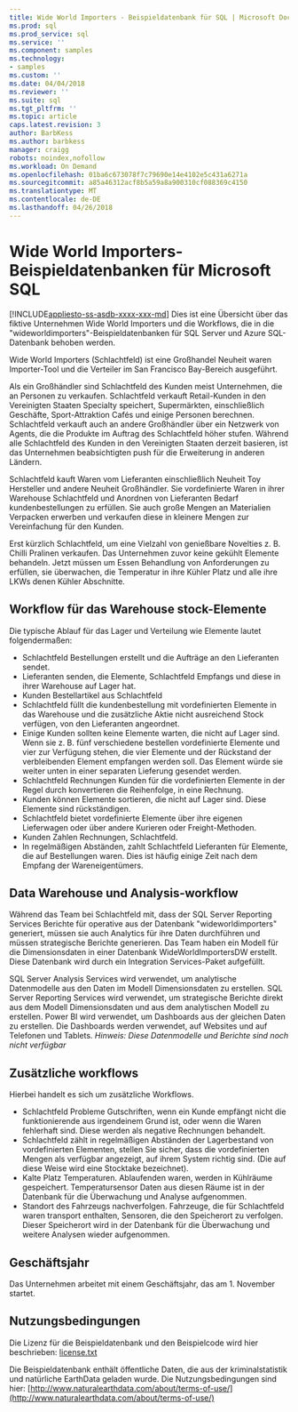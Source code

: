 ```yaml
---
title: Wide World Importers - Beispieldatenbank für SQL | Microsoft Docs
ms.prod: sql
ms.prod_service: sql
ms.service: ''
ms.component: samples
ms.technology:
- samples
ms.custom: ''
ms.date: 04/04/2018
ms.reviewer: ''
ms.suite: sql
ms.tgt_pltfrm: ''
ms.topic: article
caps.latest.revision: 3
author: BarbKess
ms.author: barbkess
manager: craigg
robots: noindex,nofollow
ms.workload: On Demand
ms.openlocfilehash: 01ba6c673078f7c79690e14e4102e5c431a6271a
ms.sourcegitcommit: a85a46312acf8b5a59a8a900310cf088369c4150
ms.translationtype: MT
ms.contentlocale: de-DE
ms.lasthandoff: 04/26/2018
---
```

# <a name="wide-world-importers-sample-databases-for-microsoft-sql"></a>Wide World Importers-Beispieldatenbanken für Microsoft SQL
[!INCLUDE[appliesto-ss-asdb-xxxx-xxx-md](../includes/appliesto-ss-asdb-xxxx-xxx-md.md)]
Dies ist eine Übersicht über das fiktive Unternehmen Wide World Importers und die Workflows, die in die "wideworldimporters"-Beispieldatenbanken für SQL Server und Azure SQL-Datenbank behoben werden.  

Wide World Importers (Schlachtfeld) ist eine Großhandel Neuheit waren Importer-Tool und die Verteiler im San Francisco Bay-Bereich ausgeführt.

Als ein Großhändler sind Schlachtfeld des Kunden meist Unternehmen, die an Personen zu verkaufen. Schlachtfeld verkauft Retail-Kunden in den Vereinigten Staaten Specialty speichert, Supermärkten, einschließlich Geschäfte, Sport-Attraktion Cafés und einige Personen berechnen. Schlachtfeld verkauft auch an andere Großhändler über ein Netzwerk von Agents, die die Produkte im Auftrag des Schlachtfeld höher stufen. Während alle Schlachtfeld des Kunden in den Vereinigten Staaten derzeit basieren, ist das Unternehmen beabsichtigten push für die Erweiterung in anderen Ländern.

Schlachtfeld kauft Waren vom Lieferanten einschließlich Neuheit Toy Hersteller und andere Neuheit Großhändler. Sie vordefinierte Waren in ihrer Warehouse Schlachtfeld und Anordnen von Lieferanten Bedarf kundenbestellungen zu erfüllen. Sie auch große Mengen an Materialien Verpacken erwerben und verkaufen diese in kleinere Mengen zur Vereinfachung für den Kunden.

Erst kürzlich Schlachtfeld, um eine Vielzahl von genießbare Novelties z. B. Chilli Pralinen verkaufen.  Das Unternehmen zuvor keine gekühlt Elemente behandeln. Jetzt müssen um Essen Behandlung von Anforderungen zu erfüllen, sie überwachen, die Temperatur in ihre Kühler Platz und alle ihre LKWs denen Kühler Abschnitte.

## <a name="workflow-for-warehouse-stock-items"></a>Workflow für das Warehouse stock-Elemente

Die typische Ablauf für das Lager und Verteilung wie Elemente lautet folgendermaßen:
- Schlachtfeld Bestellungen erstellt und die Aufträge an den Lieferanten sendet.
- Lieferanten senden, die Elemente, Schlachtfeld Empfangs und diese in ihrer Warehouse auf Lager hat.
- Kunden Bestellartikel aus Schlachtfeld
- Schlachtfeld füllt die kundenbestellung mit vordefinierten Elemente in das Warehouse und die zusätzliche Aktie nicht ausreichend Stock verfügen, von den Lieferanten angeordnet.
- Einige Kunden sollten keine Elemente warten, die nicht auf Lager sind. Wenn sie z. B. fünf verschiedene bestellen vordefinierte Elemente und vier zur Verfügung stehen, die vier Elemente und der Rückstand der verbleibenden Element empfangen werden soll. Das Element würde sie weiter unten in einer separaten Lieferung gesendet werden.
- Schlachtfeld Rechnungen Kunden für die vordefinierten Elemente in der Regel durch konvertieren die Reihenfolge, in eine Rechnung.
- Kunden können Elemente sortieren, die nicht auf Lager sind. Diese Elemente sind rückständigen.
- Schlachtfeld bietet vordefinierte Elemente über ihre eigenen Lieferwagen oder über andere Kurieren oder Freight-Methoden.
- Kunden Zahlen Rechnungen, Schlachtfeld.
- In regelmäßigen Abständen, zahlt Schlachtfeld Lieferanten für Elemente, die auf Bestellungen waren. Dies ist häufig einige Zeit nach dem Empfang der Wareneigentümers.

## <a name="data-warehouse-and-analysis-workflow"></a>Data Warehouse und Analysis-workflow

Während das Team bei Schlachtfeld mit, dass der SQL Server Reporting Services Berichte für operative aus der Datenbank "wideworldimporters" generiert, müssen sie auch Analytics für ihre Daten durchführen und müssen strategische Berichte generieren. Das Team haben ein Modell für die Dimensionsdaten in einer Datenbank WideWorldImportersDW erstellt. Diese Datenbank wird durch ein Integration Services-Paket aufgefüllt.

SQL Server Analysis Services wird verwendet, um analytische Datenmodelle aus den Daten im Modell Dimensionsdaten zu erstellen. SQL Server Reporting Services wird verwendet, um strategische Berichte direkt aus dem Modell Dimensionsdaten und aus dem analytischen Modell zu erstellen. Power BI wird verwendet, um Dashboards aus der gleichen Daten zu erstellen. Die Dashboards werden verwendet, auf Websites und auf Telefonen und Tablets. *Hinweis: Diese Datenmodelle und Berichte sind noch nicht verfügbar*

## <a name="additional-workflows"></a>Zusätzliche workflows

Hierbei handelt es sich um zusätzliche Workflows.
- Schlachtfeld Probleme Gutschriften, wenn ein Kunde empfängt nicht die funktionierende aus irgendeinem Grund ist, oder wenn die Waren fehlerhaft sind. Diese werden als negative Rechnungen behandelt.
- Schlachtfeld zählt in regelmäßigen Abständen der Lagerbestand von vordefinierten Elementen, stellen Sie sicher, dass die vordefinierten Mengen als verfügbar angezeigt, auf ihrem System richtig sind. (Die auf diese Weise wird eine Stocktake bezeichnet).
- Kalte Platz Temperaturen. Ablaufenden waren, werden in Kühlräume gespeichert. Temperatursensor Daten aus diesen Räume ist in der Datenbank für die Überwachung und Analyse aufgenommen.
- Standort des Fahrzeugs nachverfolgen. Fahrzeuge, die für Schlachtfeld waren transport enthalten, Sensoren, die den Speicherort zu verfolgen. Dieser Speicherort wird in der Datenbank für die Überwachung und weitere Analysen wieder aufgenommen.

## <a name="fiscal-year"></a>Geschäftsjahr

Das Unternehmen arbeitet mit einem Geschäftsjahr, das am 1. November startet.

## <a name="terms-of-use"></a>Nutzungsbedingungen

Die Lizenz für die Beispieldatenbank und den Beispielcode wird hier beschrieben: [license.txt](https://github.com/Microsoft/sql-server-samples/blob/master/license.txt)

Die Beispieldatenbank enthält öffentliche Daten, die aus der kriminalstatistik und natürliche EarthData geladen wurde. Die Nutzungsbedingungen sind hier: [http://www.naturalearthdata.com/about/terms-of-use/](http://www.naturalearthdata.com/about/terms-of-use/)
